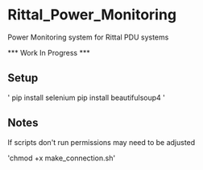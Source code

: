 # Rittal_Power_Monitoring
Power Monitoring system for Rittal PDU systems


*** Work In Progress ***


## Setup

'
pip install selenium
pip install beautifulsoup4
'

## Notes 

If scripts don't run permissions may need to be adjusted 

'chmod +x make_connection.sh'
